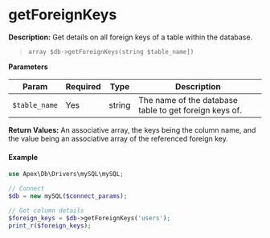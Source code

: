 
# getForeignKeys

**Description:** Get details on all foreign keys of a table within the database.

> `array $db->getForeignKeys(string $table_name])`


**Parameters**

Param | Required | Type | Description
------------- |------------- |------------- |------------- 
`$table_name` | Yes | string | The name of the database table to get foreign keys of.


**Return Values:** An associative array, the keys being the column name, and the value being an associative array of the referenced foreign key.


#### Example

~~~php
use Apex\Db\Drivers\mySQL\mySQL;

// Connect
$db = new mySQL($connect_params);

// Get column details
$foreign_keys = $db->getForeignKeys('users');
print_r($foreign_keys);
~~~


